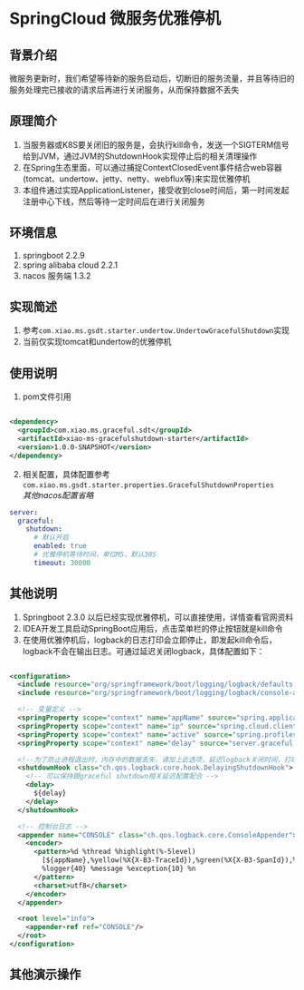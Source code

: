 # SpringCloud 微服务优雅停机

## 背景介绍

微服务更新时，我们希望等待新的服务启动后，切断旧的服务流量，并且等待旧的服务处理完已接收的请求后再进行关闭服务，从而保持数据不丢失

## 原理简介

1. 当服务器或K8S要关闭旧的服务是，会执行kill命令，发送一个SIGTERM信号给到JVM，通过JVM的ShutdownHook实现停止后的相关清理操作
2. 在Spring生态里面，可以通过捕捉ContextClosedEvent事件结合web容器(tomcat、undertow、jetty、netty、webflux等)来实现优雅停机
3. 本组件通过实现ApplicationListener<ContextClosedEvent>，接受收到close时间后，第一时间发起注册中心下线，然后等待一定时间后在进行关闭服务

## 环境信息

1. springboot 2.2.9
2. spring alibaba cloud 2.2.1
3. nacos 服务端 1.3.2

## 实现简述

1. 参考``com.xiao.ms.gsdt.starter.undertow.UndertowGracefulShutdown``实现
2. 当前仅实现tomcat和undertow的优雅停机

## 使用说明

1. pom文件引用

```xml

<dependency>
  <groupId>com.xiao.ms.graceful.sdt</groupId>
  <artifactId>xiao-ms-gracefulshutdown-starter</artifactId>
  <version>1.0.0-SNAPSHOT</version>
</dependency>
```

2. 相关配置，具体配置参考``com.xiao.ms.gsdt.starter.properties.GracefulShutdownProperties``<br>
   _其他nacos配置省略_
```yaml
server:
  graceful:
    shutdown:
      # 默认开启
      enabled: true
      # 优雅停机等待时间，单位MS，默认30S
      timeout: 30000
```

## 其他说明

1. Springboot 2.3.0 以后已经实现优雅停机，可以直接使用，详情查看官网资料
2. IDEA开发工具启动SpringBoot应用后，点击菜单栏的停止按钮就是kill命令
3. 在使用优雅停机后，logback的日志打印会立即停止，即发起kill命令后，logback不会在输出日志。可通过延迟关闭logback，具体配置如下：

```xml

<configuration>
  <include resource="org/springframework/boot/logging/logback/defaults.xml"/>
  <include resource="org/springframework/boot/logging/logback/console-appender.xml"/>

  <!-- 变量定义 -->
  <springProperty scope="context" name="appName" source="spring.application.name"/>
  <springProperty scope="context" name="ip" source="spring.cloud.client.ipAddress"/>
  <springProperty scope="context" name="active" source="spring.profiles.active"/>
  <springProperty scope="context" name="delay" source="server.graceful.shutdown.timeout"/>

  <!--为了防止进程退出时，内存中的数据丢失，请加上此选项，延迟logback关闭时间，打印关闭后更多的日志-->
  <shutdownHook class="ch.qos.logback.core.hook.DelayingShutdownHook">
    <!-- 可以保持跟graceful shutdown相关延迟配置配合 -->
    <delay>
      ${delay}
    </delay>
  </shutdownHook>

  <!-- 控制台日志 -->
  <appender name="CONSOLE" class="ch.qos.logback.core.ConsoleAppender">
    <encoder>
      <pattern>%d %thread %highlight(%-5level)
        [${appName},%yellow(%X{X-B3-TraceId}),%green(%X{X-B3-SpanId}),%blue(%X{X-B3-ParentSpanId})]
        %logger{40} %message %exception{10} %n
      </pattern>
      <charset>utf8</charset>
    </encoder>
  </appender>

  <root level="info">
    <appender-ref ref="CONSOLE"/>
  </root>
</configuration>
```

## 其他演示操作
